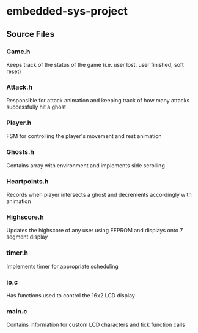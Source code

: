 # embedded-sys-project

## Source Files

### Game.h
Keeps track of the status of the game (i.e. user lost, user finished, soft reset)
### Attack.h
Responsible for attack animation and keeping track of how many attacks successfully hit a ghost
### Player.h
FSM for controlling the player's movement and rest animation
### Ghosts.h
Contains array with environment and implements side scrolling
### Heartpoints.h
Records when player intersects a ghost and decrements accordingly with animation
### Highscore.h
Updates the highscore of any user using EEPROM and displays onto 7 segment display
### timer.h
Implements timer for appropriate scheduling
### io.c
Has functions used to control the 16x2 LCD display
### main.c
Contains information for custom LCD characters and tick function calls
